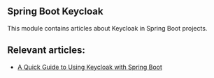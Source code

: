 ## Spring Boot Keycloak

This module contains articles about Keycloak in Spring Boot projects.

## Relevant articles:
- [A Quick Guide to Using Keycloak with Spring Boot](http://www.baeldung.com/spring-boot-keycloak)
